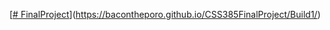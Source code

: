 [[# FinalProject](https://bacontheporo.github.io/CSS385FinalProject/Build1/)](https://bacontheporo.github.io/CSS385FinalProject/Build1/)
